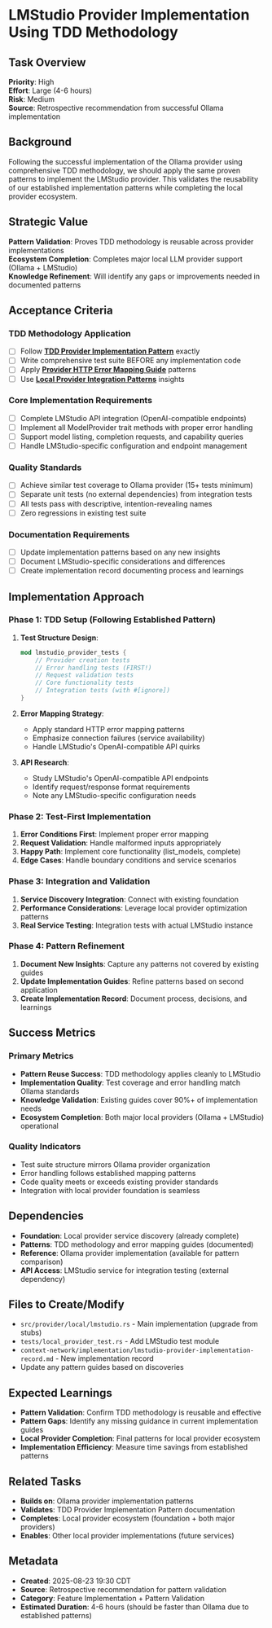 # LMStudio Provider Implementation Using TDD Methodology

## Task Overview
**Priority**: High  
**Effort**: Large (4-6 hours)  
**Risk**: Medium  
**Source**: Retrospective recommendation from successful Ollama implementation

## Background
Following the successful implementation of the Ollama provider using comprehensive TDD methodology, we should apply the same proven patterns to implement the LMStudio provider. This validates the reusability of our established implementation patterns while completing the local provider ecosystem.

## Strategic Value
**Pattern Validation**: Proves TDD methodology is reusable across provider implementations  
**Ecosystem Completion**: Completes major local LLM provider support (Ollama + LMStudio)  
**Knowledge Refinement**: Will identify any gaps or improvements needed in documented patterns

## Acceptance Criteria

### TDD Methodology Application
- [ ] Follow **[TDD Provider Implementation Pattern](../../../implementation/tdd-provider-implementation-pattern.md)** exactly
- [ ] Write comprehensive test suite BEFORE any implementation code
- [ ] Apply **[Provider HTTP Error Mapping Guide](../../../implementation/provider-http-error-mapping-guide.md)** patterns
- [ ] Use **[Local Provider Integration Patterns](../../../discovery/2025-08-23-001-local-provider-integration-patterns.md)** insights

### Core Implementation Requirements
- [ ] Complete LMStudio API integration (OpenAI-compatible endpoints)
- [ ] Implement all ModelProvider trait methods with proper error handling
- [ ] Support model listing, completion requests, and capability queries
- [ ] Handle LMStudio-specific configuration and endpoint management

### Quality Standards
- [ ] Achieve similar test coverage to Ollama provider (15+ tests minimum)
- [ ] Separate unit tests (no external dependencies) from integration tests
- [ ] All tests pass with descriptive, intention-revealing names
- [ ] Zero regressions in existing test suite

### Documentation Requirements
- [ ] Update implementation patterns based on any new insights
- [ ] Document LMStudio-specific considerations and differences
- [ ] Create implementation record documenting process and learnings

## Implementation Approach

### Phase 1: TDD Setup (Following Established Pattern)
1. **Test Structure Design**:
   ```rust
   mod lmstudio_provider_tests {
       // Provider creation tests
       // Error handling tests (FIRST!)
       // Request validation tests  
       // Core functionality tests
       // Integration tests (with #[ignore])
   }
   ```

2. **Error Mapping Strategy**:
   - Apply standard HTTP error mapping patterns
   - Emphasize connection failures (service availability)
   - Handle LMStudio's OpenAI-compatible API quirks

3. **API Research**:
   - Study LMStudio's OpenAI-compatible API endpoints
   - Identify request/response format requirements
   - Note any LMStudio-specific configuration needs

### Phase 2: Test-First Implementation
1. **Error Conditions First**: Implement proper error mapping
2. **Request Validation**: Handle malformed inputs appropriately
3. **Happy Path**: Implement core functionality (list_models, complete)
4. **Edge Cases**: Handle boundary conditions and service scenarios

### Phase 3: Integration and Validation
1. **Service Discovery Integration**: Connect with existing foundation
2. **Performance Considerations**: Leverage local provider optimization patterns
3. **Real Service Testing**: Integration tests with actual LMStudio instance

### Phase 4: Pattern Refinement
1. **Document New Insights**: Capture any patterns not covered by existing guides
2. **Update Implementation Guides**: Refine patterns based on second application
3. **Create Implementation Record**: Document process, decisions, and learnings

## Success Metrics

### Primary Metrics
- **Pattern Reuse Success**: TDD methodology applies cleanly to LMStudio
- **Implementation Quality**: Test coverage and error handling match Ollama standards
- **Knowledge Validation**: Existing guides cover 90%+ of implementation needs
- **Ecosystem Completion**: Both major local providers (Ollama + LMStudio) operational

### Quality Indicators
- Test suite structure mirrors Ollama provider organization
- Error handling follows established mapping patterns
- Code quality meets or exceeds existing provider standards
- Integration with local provider foundation is seamless

## Dependencies
- **Foundation**: Local provider service discovery (already complete)
- **Patterns**: TDD methodology and error mapping guides (documented)
- **Reference**: Ollama provider implementation (available for pattern comparison)
- **API Access**: LMStudio service for integration testing (external dependency)

## Files to Create/Modify
- `src/provider/local/lmstudio.rs` - Main implementation (upgrade from stubs)
- `tests/local_provider_test.rs` - Add LMStudio test module
- `context-network/implementation/lmstudio-provider-implementation-record.md` - New implementation record
- Update any pattern guides based on discoveries

## Expected Learnings
- **Pattern Validation**: Confirm TDD methodology is reusable and effective
- **Pattern Gaps**: Identify any missing guidance in current implementation guides
- **Local Provider Completion**: Final patterns for local provider ecosystem
- **Implementation Efficiency**: Measure time savings from established patterns

## Related Tasks
- **Builds on**: Ollama provider implementation patterns
- **Validates**: TDD Provider Implementation Pattern documentation
- **Completes**: Local provider ecosystem (foundation + both major providers)
- **Enables**: Other local provider implementations (future services)

## Metadata
- **Created**: 2025-08-23 19:30 CDT
- **Source**: Retrospective recommendation for pattern validation
- **Category**: Feature Implementation + Pattern Validation
- **Estimated Duration**: 4-6 hours (should be faster than Ollama due to established patterns)